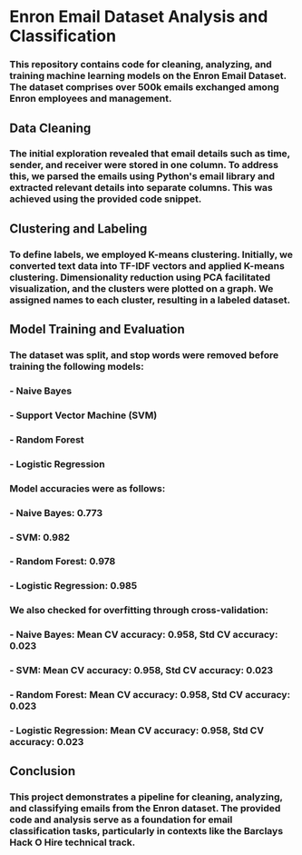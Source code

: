 # Enron Email Dataset Analysis and Classification

### This repository contains code for cleaning, analyzing, and training machine learning models on the Enron Email Dataset. The dataset comprises over 500k emails exchanged among Enron employees and management.

## Data Cleaning
### The initial exploration revealed that email details such as time, sender, and receiver were stored in one column. To address this, we parsed the emails using Python's email library and extracted relevant details into separate columns. This was achieved using the provided code snippet.

## Clustering and Labeling
### To define labels, we employed K-means clustering. Initially, we converted text data into TF-IDF vectors and applied K-means clustering. Dimensionality reduction using PCA facilitated visualization, and the clusters were plotted on a graph. We assigned names to each cluster, resulting in a labeled dataset.

## Model Training and Evaluation
### The dataset was split, and stop words were removed before training the following models:
### - Naive Bayes
### - Support Vector Machine (SVM)
### - Random Forest
### - Logistic Regression

### Model accuracies were as follows:
### - Naive Bayes: 0.773
### - SVM: 0.982
### - Random Forest: 0.978
### - Logistic Regression: 0.985

### We also checked for overfitting through cross-validation:
### - Naive Bayes: Mean CV accuracy: 0.958, Std CV accuracy: 0.023
### - SVM: Mean CV accuracy: 0.958, Std CV accuracy: 0.023
### - Random Forest: Mean CV accuracy: 0.958, Std CV accuracy: 0.023
### - Logistic Regression: Mean CV accuracy: 0.958, Std CV accuracy: 0.023

## Conclusion
### This project demonstrates a pipeline for cleaning, analyzing, and classifying emails from the Enron dataset. The provided code and analysis serve as a foundation for email classification tasks, particularly in contexts like the Barclays Hack O Hire technical track.
